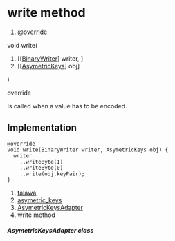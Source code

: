 
<div>

# write method

</div>


<div>

1.  @[override](https://api.flutter.dev/flutter/dart-core/override-constant.html)

</div>

void write(

1.  [[[BinaryWriter](https://pub.dev/documentation/hive/2.2.3/hive/BinaryWriter-class.md)]
    writer, ]
2.  [[[AsymetricKeys](../../models_asymetric_keys_asymetric_keys/AsymetricKeys-class.md)]
    obj]

)


override




Is called when a value has to be encoded.



## Implementation

``` language-dart
@override
void write(BinaryWriter writer, AsymetricKeys obj) {
  writer
    ..writeByte(1)
    ..writeByte(0)
    ..write(obj.keyPair);
}
```







1.  [talawa](../../index.md)
2.  [asymetric_keys](../../models_asymetric_keys_asymetric_keys/)
3.  [AsymetricKeysAdapter](../../models_asymetric_keys_asymetric_keys/AsymetricKeysAdapter-class.md)
4.  write method

##### AsymetricKeysAdapter class








